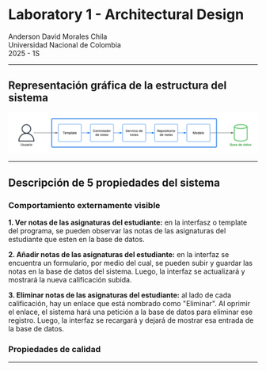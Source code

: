 # Laboratory 1 - Architectural Design

Anderson David Morales Chila  
Universidad Nacional de Colombia  
2025 - 1S

---

## Representación gráfica de la estructura del sistema

![Representación gráfica del sistema](/Representacion_grafica_sistema.png)

---

## Descripción de 5 propiedades del sistema
### Comportamiento externamente visible
**1. Ver notas de las asignaturas del estudiante:** en la interfasz o template del programa, se pueden observar las notas de las asignaturas del estudiante que esten en la base de datos.

**2. Añadir notas de las asignaturas del estudiante:** en la interfaz se encuentra un formulario, por medio del cual, se pueden subir y guardar las notas en la base de datos del sistema. Luego, la interfaz se actualizará y mostrará la nueva calificación subida.

**3. Eliminar notas de las asignaturas del estudiante:** al lado de cada calificación, hay un enlace que está nombrado como "Eliminar". Al oprimir el enlace, el sistema hará una petición a la base de datos para eliminar ese registro. Luego, la interfaz se recargará y dejará de mostrar esa entrada de la base de datos.

### Propiedades de calidad

---

